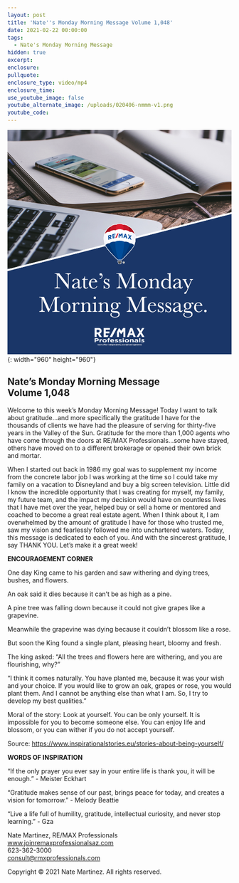 ```yaml
---
layout: post
title: 'Nate''s Monday Morning Message Volume 1,048'
date: 2021-02-22 00:00:00
tags:
  - Nate's Monday Morning Message
hidden: true
excerpt:
enclosure:
pullquote:
enclosure_type: video/mp4
enclosure_time:
use_youtube_image: false
youtube_alternate_image: /uploads/020406-nmmm-v1.png
youtube_code:
---
```


![](/uploads/020406-nmmm-v1-1.png){: width="960" height="960"}

## **Nate’s Monday Morning Message<br>Volume 1,048**

Welcome to this week’s Monday Morning Message\! Today I want to talk about gratitude…and more specifically the gratitude I have for the thousands of clients we have had the pleasure of serving for thirty-five years in the Valley of the Sun. Gratitude for the more than 1,000 agents who have come through the doors at RE/MAX Professionals…some have stayed, others have moved on to a different brokerage or opened their own brick and mortar.

When I started out back in 1986 my goal was to supplement my income from the concrete labor job I was working at the time so I could take my family on a vacation to Disneyland and buy a big screen television. Little did I know the incredible opportunity that I was creating for myself, my family, my future team, and the impact my decision would have on countless lives that I have met over the year, helped buy or sell a home or mentored and coached to become a great real estate agent. When I think about it, I am overwhelmed by the amount of gratitude I have for those who trusted me, saw my vision and fearlessly followed me into unchartered waters. Today, this message is dedicated to each of you. And with the sincerest gratitude, I say THANK YOU. Let’s make it a great week\!

**ENCOURAGEMENT CORNER**

One day King came to his garden and saw withering and dying trees, bushes, and flowers.

An oak said it dies because it can’t be as high as a pine.

A pine tree was falling down because it could not give grapes like a grapevine.

Meanwhile the grapevine was dying because it couldn’t blossom like a rose.

But soon the King found a single plant, pleasing heart, bloomy and fresh.

The king asked: “All the trees and flowers here are withering, and you are flourishing, why?”

“I think it comes naturally. You have planted me, because it was your wish and your choice. If you would like to grow an oak, grapes or rose, you would plant them. And I cannot be anything else than what I am. So, I try to develop my best qualities.”

Moral of the story: Look at yourself. You can be only yourself. It is impossible for you to become someone else. You can enjoy life and blossom, or you can wither if you do not accept yourself.

Source: https://www.inspirationalstories.eu/stories-about-being-yourself/

**WORDS OF INSPIRATION**

“If the only prayer you ever say in your entire life is thank you, it will be enough.” - Meister Eckhart

“Gratitude makes sense of our past, brings peace for today, and creates a vision for tomorrow.” - Melody Beattie

“Live a life full of humility, gratitude, intellectual curiosity, and never stop learning.” - Gza

Nate Martinez, RE/MAX Professionals<br>www.joinremaxprofessionalsaz.com<br>623-362-3000<br>consult@rmxprofessionals.com

Copyright &copy; 2021 Nate Martinez. All rights reserved.
